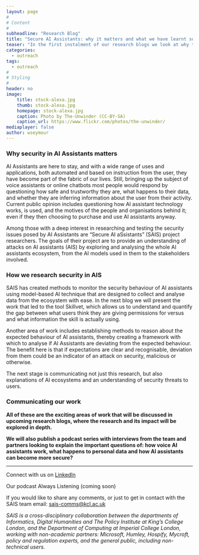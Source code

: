```yaml
---
layout: page
#
# Content
#
subheadline: "Research Blog"
title: "Secure AI Assistants: why it matters and what we have learnt so far"
teaser: "In the first instalment of our research blogs we look at why there is a need to understand and communicate security in AI Assistants and what insights we have gained from SAIS research so far."
categories:
  - outreach
tags:
  - outreach
#
# Styling
#
header: no
image:
    title: stock-alexa.jpg
    thumb: stock-alexa.jpg
    homepage: stock-alexa.jpg
    caption: Photo by The-Unwinder (CC-BY-SA)
    caption_url: https://www.flickr.com/photos/the-unwinder/
mediaplayer: false
author: wseymour
---
```


### Why security in AI Assistants matters
AI Assistants are here to stay, and with a wide range of uses and applications, both automated and based on instruction from the user, they have become part of the fabric of our lives. Still, bringing up the subject of voice assistants or online chatbots most people would respond by questioning how safe and trustworthy they are, what happens to their data, and whether they are inferring information about the user from their activity. Current public opinion includes questioning how AI assistant technology works, is used, and the motives of the people and organisations behind it; even if they then choosing to purchase and use AI assistants anyway. 

Among those with a deep interest in researching and testing the security issues posed by AI Assistants are “Secure AI aSsistants” (SAIS) project researchers. The goals of their project are to provide an understanding of attacks on AI assistants (AIS) by exploring and analysing the whole AI assistants ecosystem, from the AI models used in them to the stakeholders involved. 

### How we research security in AIS
SAIS has created methods to monitor the security behaviour of AI assistants using model-based AI technique that are designed to collect and analyse data from the ecosystem with ease. In the next blog we will present the work that led to the tool Skillvet, which allows us to understand and quantify the gap between what users think they are giving permissions for versus and what information the skill is actually using. 

Another area of work includes establishing methods to reason about the expected behaviour of AI assistants, thereby creating a framework with which to analyse if AI Assistants are deviating from the expected behaviour. The benefit here is that if expectations are clear and recognisable, deviation from them could be an indicator of an attack on security, malicious or otherwise. 

The next stage is communicating not just this research, but also explanations of AI ecosystems and an understanding of security threats to users. 

### Communicating our work
__All of these are the exciting areas of work that will be discussed in upcoming research blogs, where the research and its impact will be explored in depth.__
 
__We will also publish a podcast series with interviews from the team and partners looking to explain the important questions of: how voice AI assistants work, what happens to personal data and how AI assistants can become more secure?__

<hr />

Connect with us on [LinkedIn](https://www.linkedin.com/company/sais-project/)

Our podcast Always Listening (coming soon)

If you would like to share any comments, or just to get in contact with the SAIS team email: sais-comms@kcl.ac.uk

_SAIS is a cross-disciplinary collaboration between the departments of Informatics, Digital Humanities and The Policy Institute at King’s College London, and the Department of Computing at Imperial College London, working with non-academic partners: Microsoft, Humley, Hospify, Mycroft, policy and regulation experts, and the general public, including non-technical users._

